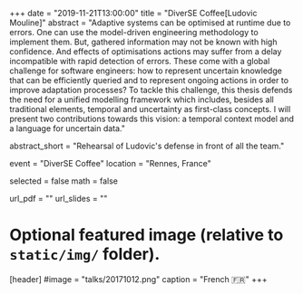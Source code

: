 +++
date = "2019-11-21T13:00:00"
title = "DiverSE Coffee[Ludovic Mouline]"
abstract = "Adaptive systems can be optimised at runtime due to errors. One can use the model-driven engineering methodology to implement them. But, gathered information may not be known with high confidence. And effects of optimisations actions may suffer from a delay incompatible with rapid detection of errors. These come with a global challenge for software engineers: how to represent uncertain knowledge that can be efficiently queried and to represent ongoing actions in order to improve adaptation processes? To tackle this challenge, this thesis defends the need for a unified modelling framework which includes, besides all traditional elements, temporal and uncertainty as first-class concepts. I will present two contributions towards this vision: a temporal context model and a language for uncertain data."

abstract_short = "Rehearsal of Ludovic's defense in front of all the team."

event = "DiverSE Coffee"
location = "Rennes, France"

selected = false
math = false

url_pdf = ""
url_slides = ""

# Optional featured image (relative to `static/img/` folder).
[header]
#image = "talks/20171012.png"
caption = "French :fr:"
+++

